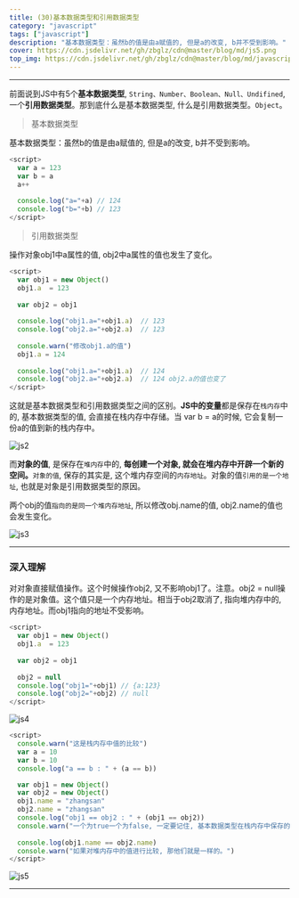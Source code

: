 ```yaml
---
title: (30)基本数据类型和引用数据类型
category: "javascript"
tags: ["javascript"]
description: "基本数据类型：虽然b的值是由a赋值的, 但是a的改变, b并不受到影响。"
cover: https://cdn.jsdelivr.net/gh/zbglz/cdn@master/blog/md/js5.png
top_img: https://cdn.jsdelivr.net/gh/zbglz/cdn@master/blog/md/javascript.svg
---
```


***

前面说到JS中有5个**基本数据类型**, `String、Number、Boolean、Null、Undifined`, 一个**引用数据类型**。那到底什么是基本数据类型, 什么是引用数据类型。`Object`。

> 基本数据类型

基本数据类型：虽然b的值是由a赋值的, 但是a的改变, b并不受到影响。


```js js
<script>
  var a = 123
  var b = a
  a++
  
  console.log("a="+a) // 124
  console.log("b="+b) // 123
</script>
```


> 引用数据类型


操作对象obj1中a属性的值, obj2中a属性的值也发生了变化。


```js js
<script>
  var obj1 = new Object()
  obj1.a  = 123
  
  var obj2 = obj1
  
  console.log("obj1.a="+obj1.a)  // 123
  console.log("obj2.a="+obj2.a)  // 123
  
  console.warn("修改obj1.a的值")
  obj1.a = 124
  
  console.log("obj1.a="+obj1.a)  // 124
  console.log("obj2.a="+obj2.a)  // 124 obj2.a的值也变了
</script>
```


这就是基本数据类型和引用数据类型之间的区别。**JS中的变量**都是保存在`栈内存`中的, 基本数据类型的值, 会直接在栈内存中存储。当 var b = a的时候, 它会复制一份a的值到新的栈内存中。

![js2](https://cdn.jsdelivr.net/gh/zbglz/cdn@master/blog/md/js2.png)


而**对象的值**, 是保存在`堆内存`中的, **每创建一个对象, 就会在堆内存中开辟一个新的空间。**`对象的值`, 保存的其实是, 这个堆内存空间的`内存地址`。对象的值`引用的是一个地址`, 也就是对象是引用数据类型的原因。

两个obj的值`指向的是同一个堆内存地址`, 所以修改obj.name的值, obj2.name的值也会发生变化。

![js3](https://cdn.jsdelivr.net/gh/zbglz/cdn@master/blog/md/js3.png)


***

### 深入理解

对对象直接赋值操作。这个时候操作obj2, 又不影响obj1了。注意。obj2 = null操作的是对象值。这个值只是一个内存地址。相当于obj2取消了, 指向堆内存中的, 内存地址。而obj1指向的地址不受影响。


```js js
<script>
  var obj1 = new Object()
  obj1.a  = 123
  
  var obj2 = obj1
  
  obj2 = null
  console.log("obj1="+obj1) // {a:123}
  console.log("obj2="+obj2) // null
</script>
```


![js4](https://cdn.jsdelivr.net/gh/zbglz/cdn@master/blog/md/js4.png)


```js js
<script>
  console.warn("这是栈内存中值的比较")
  var a = 10
  var b = 10
  console.log("a == b : " + (a == b))

  var obj1 = new Object()
  var obj2 = new Object()
  obj1.name = "zhangsan"
  obj2.name = "zhangsan"
  console.log("obj1 == obj2 : " + (obj1 == obj2))
  console.warn("一个为true一个为false, 一定要记住, 基本数据类型在栈内存中保存的是值, 而引用数据类型保存的只是一个堆内存地址, 当我们new一个对象时, 就会在堆内存中生成一个新的内存地址, 虽然看起来一样, 但他们的内存地址不同。")
  
  console.log(obj1.name == obj2.name)
  console.warn("如果对堆内存中的值进行比较, 那他们就是一样的。")
</script>
```


![js5](https://cdn.jsdelivr.net/gh/zbglz/cdn@master/blog/md/js5.png)


***